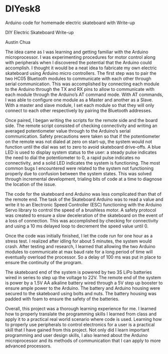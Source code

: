 # DIYesk8
Arduino code for homemade electric skateboard with Write-up

DIY Electric Skateboard Write-up

Austin Chua

The idea came as I was learning and getting familiar with the Arduino microprocessor. I was experimenting procedures 
for motor control along with peripherals when I discovered the potential that the Arduino could accomplish. I thought 
it would be a neat idea to fabricate my own electric skateboard using Arduino micro controllers.
The first step was to pair the two HC05 Bluetooth modules to communicate with each other through serial communication. 
This was accomplished by connecting each module to the Arduino through the TX and RX pins to allow to communicate with each module 
through the Arduino’s AT command mode. With AT commands, I was able to configure one module as a Master and another as a Slave. 
With a master and slave module, I set each module so that they will only connect to each other respectively by pairing the Bluetooth 
addresses. 

Once paired, I began writing the scripts for the remote side and the board side. The remote script consisted of checking connectivity 
and writing an averaged potentiometer value through to the Arduino’s serial communication. Safety precautions were taken so that if the 
potentiometer on the remote was not dialed at zero on start-up, the system would not function until the dial was set to zero to avoid 
skateboard drive-offs. A blue LED is used to display system status to the user: a steady pulse indicates the need to dial the 
potentiometer to 0, a rapid pulse indicates no connectivity, and a solid LED indicates the system is functioning. The most common 
bugs I encountered were related to the system not functioning properly due to confusion between the system states. This was solved 
through incremental development, trialing bits of code at a time to diagnose the location of the issue. 

The code for the skateboard end Arduino was less complicated than that of the remote end. The task of the Skateboard Arduino was 
to read a value and write it to an Electronic Speed Controller (ESC) functioning with the Arduino Servo library to control 
the speed of a brushless motor. A safety protocol was created to ensure a slow deceleration of the skateboard on the event of a 
loss of connection. This was accomplished by checking for connectivity and using a 10 ms delayed loop to decrement the speed value 
until 0.

Once the code was initially finished, I let the code run for one hour as a stress test. I realized after idling for about 5 minutes, 
the system would crash. After testing and research, I learned that allowing the two Arduino modules to communicate at max baud rate 
for a long period of time will eventually overload the processor. So a delay of 100 ms was put in place to ensure the continuity of 
the program.

The skateboard end of the system is powered by two 3S LiPo batteries wired in series to step up the voltage to 22V. The remote end of 
the system is power by a 1.5V AA alkaline battery wired through a 5V step up booster to ensure ample power to the Arduino. The battery 
and Arduino housing were secured to the skateboard using bolts and nuts. The battery housing was padded with foam to ensure the safety
of the batteries.

Overall, this project was a thorough learning experience for me. I learned how to properly translate the programming skills I learned 
from class and apply it to a practical real world scenario where code is used. Learning how to properly use peripherals to control 
electronics for a user is a practical skill that I have gained from this project. Not only did I learn important programming and 
user design skills, I also learned about the Arduino microprocessor and its methods of communication that I can apply to more 
advanced processors.

